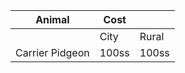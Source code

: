| Animal          | Cost  |       |
| --------------- | ----- | ----- |
|                 | City  | Rural |
| Carrier Pidgeon | 100ss | 100ss |
